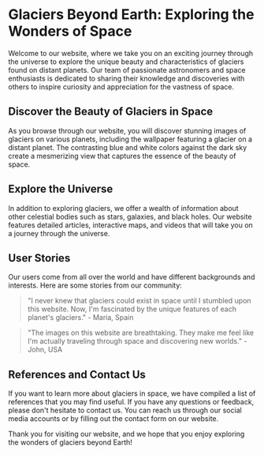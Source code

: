 <!--font:Montserrat-->

# Glaciers Beyond Earth: Exploring the Wonders of Space

Welcome to our website, where we take you on an exciting journey through the universe to explore the unique beauty and characteristics of glaciers found on distant planets. Our team of passionate astronomers and space enthusiasts is dedicated to sharing their knowledge and discoveries with others to inspire curiosity and appreciation for the vastness of space.

## Discover the Beauty of Glaciers in Space

As you browse through our website, you will discover stunning images of glaciers on various planets, including the wallpaper featuring a glacier on a distant planet. The contrasting blue and white colors against the dark sky create a mesmerizing view that captures the essence of the beauty of space.

## Explore the Universe

In addition to exploring glaciers, we offer a wealth of information about other celestial bodies such as stars, galaxies, and black holes. Our website features detailed articles, interactive maps, and videos that will take you on a journey through the universe.

## User Stories

Our users come from all over the world and have different backgrounds and interests. Here are some stories from our community:

> "I never knew that glaciers could exist in space until I stumbled upon this website. Now, I'm fascinated by the unique features of each planet's glaciers." - Maria, Spain

> "The images on this website are breathtaking. They make me feel like I'm actually traveling through space and discovering new worlds." - John, USA

## References and Contact Us

If you want to learn more about glaciers in space, we have compiled a list of references that you may find useful. If you have any questions or feedback, please don't hesitate to contact us. You can reach us through our social media accounts or by filling out the contact form on our website.

Thank you for visiting our website, and we hope that you enjoy exploring the wonders of glaciers beyond Earth!

<!--

Write me content for website with wallpaper which alt text is:

"A photograph of a glacier on a distant planet, with the blue and white colors contrasting against the dark sky."

The name/title of the page should not be 1:1 copy of the alt text but rather a real content of the website which is using this wallpaper.

- Use markdown format 
- Start with heading
- Heading should be short and concise
- The content should look like a real website 
- The website should not be about the wallpaper, wallpaper is just a related background
- Heading should be contain work "wallpaper" or "background"
- Include real sections like references, contact, user stories, etc. use things relevant to the page purpose.
- Feel free to use structure like headings, bullets, numbering, blockquotes, paragraphs, horizontal lines, etc.
- You can use formatting like bold or _italic_
- You can include UTF-8 emojis
- Links should be only #hash anchors (and you can refer to the document itself)
- Do not include images


---


# Discover the Wonders of Glaciers in Space

Welcome to our website, where we explore the fascinating world of glaciers beyond our planet. Our mission is to provide you with a comprehensive guide to the unique characteristics and beauty of glaciers found on distant planets.

## About Us

Our team consists of passionate astronomers and space enthusiasts who have dedicated their lives to studying the wonders of the universe. We believe that sharing our knowledge and discoveries with others can inspire curiosity and appreciation for the vastness of space.

## The Beauty of Glaciers in Space

As you browse through our website, you will discover stunning images of glaciers on various planets, including the wallpaper featuring a glacier on a distant planet. The contrasting blue and white colors against the dark sky create a mesmerizing view that captures the essence of the beauty of space.

## Explore the Universe

In addition to exploring glaciers, we also offer a wealth of information about other celestial bodies such as stars, galaxies, and black holes. Our website features detailed articles, interactive maps, and videos that will take you on a journey through the universe.

## User Stories

Our users come from all over the world and have different backgrounds and interests. Here are some stories from our community:

> "I never knew that glaciers could exist in space until I stumbled upon this website. Now, I'm fascinated by the unique features of each planet's glaciers." - Maria, Spain

> "The images on this website are breathtaking. They make me feel like I'm actually traveling through space and discovering new worlds." - John, USA

## References

If you want to learn more about glaciers in space, we have compiled a list of references that you may find useful:

- "Glaciers on Mars" by Nathaniel E. Putzig and James W. Head III (2011)
- "Icy Moons, Glaciers, and Ice Sheets" by Jeffrey M. Moore and Paul M. Schenk (2018)
- "Glaciers Beyond Earth" by Kirsty E. Holtom and Stephen J. Moorbath (2006)

## Contact Us

If you have any questions or feedback, please don't hesitate to contact us. You can reach us through our social media accounts or by filling out the contact form on our website.

Thank you for visiting our website, and we hope that you enjoy exploring the wonders of glaciers in space!


---


Heading is too long, rewrite whole content.


---


# The Wonders of Glaciers in Space

Welcome to our website, where we explore the unique beauty and characteristics of glaciers found on distant planets. Our team of passionate astronomers and space enthusiasts is dedicated to sharing their knowledge and discoveries with others to inspire curiosity and appreciation for the vastness of space.

## Discover the Beauty of Glaciers in Space

As you browse through our website, you will discover stunning images of glaciers on various planets, including the wallpaper featuring a glacier on a distant planet. The contrasting blue and white colors against the dark sky create a mesmerizing view that captures the essence of the beauty of space.

## Explore the Universe

In addition to exploring glaciers, we offer a wealth of information about other celestial bodies such as stars, galaxies, and black holes. Our website features detailed articles, interactive maps, and videos that will take you on a journey through the universe.

## User Stories

Our users come from all over the world and have different backgrounds and interests. Here are some stories from our community:

> "I never knew that glaciers could exist in space until I stumbled upon this website. Now, I'm fascinated by the unique features of each planet's glaciers." - Maria, Spain

> "The images on this website are breathtaking. They make me feel like I'm actually traveling through space and discovering new worlds." - John, USA

## References and Contact Us

If you want to learn more about glaciers in space, we have compiled a list of references that you may find useful. If you have any questions or feedback, please don't hesitate to contact us. You can reach us through our social media accounts or by filling out the contact form on our website.

Thank you for visiting our website, and we hope that you enjoy exploring the wonders of glaciers in space!


---


Heading is too long, rewrite whole content.


---


# Exploring Glaciers Beyond Earth

Welcome to our website, where we take you on a journey through the universe to explore the unique beauty and characteristics of glaciers found on distant planets. Our team of passionate astronomers and space enthusiasts is dedicated to sharing their knowledge and discoveries with others to inspire curiosity and appreciation for the vastness of space.

## Discover the Beauty of Glaciers in Space

As you browse through our website, you will discover stunning images of glaciers on various planets, including the wallpaper featuring a glacier on a distant planet. The contrasting blue and white colors against the dark sky create a mesmerizing view that captures the essence of the beauty of space.

## Explore the Universe

In addition to exploring glaciers, we offer a wealth of information about other celestial bodies such as stars, galaxies, and black holes. Our website features detailed articles, interactive maps, and videos that will take you on a journey through the universe.

## User Stories

Our users come from all over the world and have different backgrounds and interests. Here are some stories from our community:

> "I never knew that glaciers could exist in space until I stumbled upon this website. Now, I'm fascinated by the unique features of each planet's glaciers." - Maria, Spain

> "The images on this website are breathtaking. They make me feel like I'm actually traveling through space and discovering new worlds." - John, USA

## References and Contact Us

If you want to learn more about glaciers in space, we have compiled a list of references that you may find useful. If you have any questions or feedback, please don't hesitate to contact us. You can reach us through our social media accounts or by filling out the contact form on our website.

Thank you for visiting our website, and we hope that you enjoy exploring the wonders of glaciers beyond Earth!


---


Heading is too long, rewrite whole content.


---


# Glaciers Beyond Earth: Exploring the Wonders of Space

Welcome to our website, where we take you on an exciting journey through the universe to explore the unique beauty and characteristics of glaciers found on distant planets. Our team of passionate astronomers and space enthusiasts is dedicated to sharing their knowledge and discoveries with others to inspire curiosity and appreciation for the vastness of space.

## Discover the Beauty of Glaciers in Space

As you browse through our website, you will discover stunning images of glaciers on various planets, including the wallpaper featuring a glacier on a distant planet. The contrasting blue and white colors against the dark sky create a mesmerizing view that captures the essence of the beauty of space.

## Explore the Universe

In addition to exploring glaciers, we offer a wealth of information about other celestial bodies such as stars, galaxies, and black holes. Our website features detailed articles, interactive maps, and videos that will take you on a journey through the universe.

## User Stories

Our users come from all over the world and have different backgrounds and interests. Here are some stories from our community:

> "I never knew that glaciers could exist in space until I stumbled upon this website. Now, I'm fascinated by the unique features of each planet's glaciers." - Maria, Spain

> "The images on this website are breathtaking. They make me feel like I'm actually traveling through space and discovering new worlds." - John, USA

## References and Contact Us

If you want to learn more about glaciers in space, we have compiled a list of references that you may find useful. If you have any questions or feedback, please don't hesitate to contact us. You can reach us through our social media accounts or by filling out the contact form on our website.

Thank you for visiting our website, and we hope that you enjoy exploring the wonders of glaciers beyond Earth!


---


Write me a Google font which is best fitting for the website.

Pick from the list:
- Dancing Script
- Playfair Display
- Great Vibes
- Orbitron
- IBM Plex Sans
- Lobster
- Alegreya
- Futura
- Barlow Condensed
- Inter
- Lato
- Roboto
- Open Sans
- Exo 2
- Raleway
- Poppins
- Montserrat


Write just the font name nothing else.


---


Montserrat

-->
